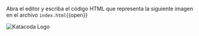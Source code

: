 Abra el editor y escriba el código HTML que representa la siguiente imagen en el archivo `index.html`{{open}} 

![Katacoda Logo](https://katacoda.com/sofkau/courses/course-html/scen-html-structure/assets/step1.jpg)